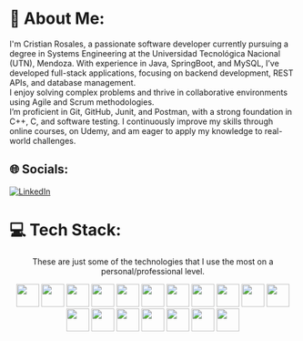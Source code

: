 # 💫 About Me:
I'm Cristian Rosales, a passionate software developer currently pursuing a degree in Systems Engineering at the Universidad Tecnológica Nacional (UTN), Mendoza. With experience in Java, SpringBoot, and MySQL, I’ve developed full-stack applications, focusing on backend development, REST APIs, and database management.<br>I enjoy solving complex problems and thrive in collaborative environments using Agile and Scrum methodologies.<br>I’m proficient in Git, GitHub, Junit, and Postman, with a strong foundation in C++, C, and software testing. I continuously improve my skills through online courses, on Udemy, and am eager to apply my knowledge to real-world challenges.


## 🌐 Socials:
[![LinkedIn](https://img.shields.io/badge/LinkedIn-%230077B5.svg?logo=linkedin&logoColor=white)](https://linkedin.com/in/crosaless) 

# 💻 Tech Stack:
<p align= "center">
  These are just some of the technologies that I use the most on a personal/professional level.
</p>

<p align="center">
  <img loading="lazy" src="https://img.shields.io/badge/c++-%2300599C.svg?style=for-the-badge&logo=c%2B%2B&logoColor=white" 
  height="40">
  <img loading="lazy" src="https://cdn-icons-png.flaticon.com/256/226/226777.png" 
  height="40">
  <img loading="lazy" src="https://miro.medium.com/max/300/1*J9d-VtiLfN9APIQgWTP9ow.png"
  height="40">
  <img loading="lazy" src="https://cdn.worldvectorlogo.com/logos/bootstrap-5-1.svg" 
  height="40">
  <img loading="lazy" src="https://icon.icepanel.io/Technology/svg/GitHub-Actions.svg" 
  height="40">
  <img loading="lazy" src="https://upload.wikimedia.org/wikipedia/commons/thumb/e/e9/Notion-logo.svg/150px-Notion-logo.svg.png" 
  height="40">
  <img loading="lazy" src="https://upload.wikimedia.org/wikipedia/en/thumb/d/dd/MySQL_logo.svg/150px-MySQL_logo.svg.png" 
  height="40">
  <img loading="lazy" src="https://cdn.worldvectorlogo.com/logos/mariadb.svg" 
  height="40">
  <img loading="lazy" src="https://cdn.worldvectorlogo.com/logos/mongodb-icon-1.svg" 
  height="40">
  <img loading="lazy" src="https://upload.wikimedia.org/wikipedia/commons/thumb/9/99/Unofficial_JavaScript_logo_2.svg/480px-Unofficial_JavaScript_logo_2.svg.png" 
  height="40">
  <img loading="lazy" src="https://upload.wikimedia.org/wikipedia/commons/thumb/4/4c/Typescript_logo_2020.svg/1200px-Typescript_logo_2020.svg.png" 
  height="40">
  <img loading="lazy" src="https://pluspng.com/img-png/nodejs-logo-png-node-js-development-296.png" 
  height="40">
  <img loading="lazy" src="https://seeklogo.com/images/P/postman-logo-F43375A2EB-seeklogo.com.png" 
  height="40">
  <img loading="lazy" src="https://upload.wikimedia.org/wikipedia/commons/thumb/6/61/HTML5_logo_and_wordmark.svg/512px-HTML5_logo_and_wordmark.svg.png" 
  height="40">
  <img loading="lazy" src="https://upload.wikimedia.org/wikipedia/commons/thumb/d/d5/CSS3_logo_and_wordmark.svg/1200px-CSS3_logo_and_wordmark.svg.png" 
  height="40">
  <img loading="lazy" src="https://upload.wikimedia.org/wikipedia/commons/thumb/a/a7/React-icon.svg/768px-React-icon.svg.png" 
  height="40">
  <img loading="lazy" src="https://upload.wikimedia.org/wikipedia/commons/thumb/c/c3/Python-logo-notext.svg/172px-Python-logo-notext.svg.png" 
  height="40">
  <img loading="lazy" src="https://miro.medium.com/max/650/1*zzvdRmHGGXONZpuQ2FeqsQ.png" 
  height="40">
</p>

<!-- Proudly created with GPRM ( https://gprm.itsvg.in ) -->
